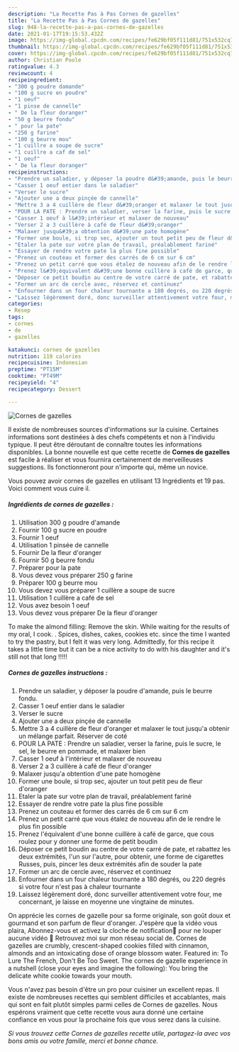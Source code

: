 ```yaml
---
description: "La Recette Pas à Pas Cornes de gazelles"
title: "La Recette Pas à Pas Cornes de gazelles"
slug: 948-la-recette-pas-a-pas-cornes-de-gazelles
date: 2021-01-17T19:15:53.432Z
image: https://img-global.cpcdn.com/recipes/fe629bf05f111d81/751x532cq70/cornes-de-gazelles-photo-principale-de-la-recette.jpg
thumbnail: https://img-global.cpcdn.com/recipes/fe629bf05f111d81/751x532cq70/cornes-de-gazelles-photo-principale-de-la-recette.jpg
cover: https://img-global.cpcdn.com/recipes/fe629bf05f111d81/751x532cq70/cornes-de-gazelles-photo-principale-de-la-recette.jpg
author: Christian Poole
ratingvalue: 4.3
reviewcount: 4
recipeingredient:
- "300 g poudre damande"
- "100 g sucre en poudre"
- "1 oeuf"
- "1 pinse de cannelle"
- " De la fleur doranger"
- "50 g beurre fondu"
- " pour la pate"
- "250 g farine"
- "100 g beurre mou"
- "1 cuillre a soupe de sucre"
- "1 cuillre a caf de sel"
- "1 oeuf"
- " De la fleur doranger"
recipeinstructions:
- "Prendre un saladier, y déposer la poudre d&#39;amande, puis le beurre fondu."
- "Casser 1 oeuf entier dans le saladier"
- "Verser le sucre"
- "Ajouter une a deux pinçée de cannelle"
- "Mettre 3 a 4 cuillère de fleur d&#39;oranger et malaxer le tout jusqu&#39;a obtenir un mélange parfait. Réserver de coté"
- "POUR LA PATE : Prendre un saladier, verser la farine, puis le sucre, le sel, le beurre en pommade, et malaxer bien"
- "Casser 1 oeuf à l&#39;intérieur et malaxer de nouveau"
- "Verser 2 a 3 cuillère à café de fleur d&#39;oranger"
- "Malaxer jusqu&#39;a obtention d&#39;une pate homogène"
- "Former une boule, si trop sec, ajouter un tout petit peu de fleur d&#39;oranger"
- "Etaler la pate sur votre plan de travail, préalablement fariné"
- "Essayer de rendre votre pate la plus fine possible"
- "Prenez un couteau et former des carrés de 6 cm sur 6 cm"
- "Prenez un petit carré que vous étalez de nouveau afin de le rendre le plus fin possible"
- "Prenez l&#39;équivalent d&#39;une bonne cuillère à café de garce, que cous roulez pour y donner une forme de petit boudin"
- "Déposer ce petit boudin au centre de votre carré de pate, et rabattez les deux extrémités, l&#39;un sur l&#39;autre, pour obtenir, une forme de cigarettes Russes, puis, pincer les deux extrémités afin de souder la pate"
- "Former un arc de cercle avec, réservez et continuez"
- "Enfourner dans un four chaleur tournante a 180 degrés, ou 220 degrés si votre four n&#39;est pas à chaleur tournante"
- "Laissez légèrement doré, donc surveiller attentivement votre four, me concernant, je laisse en moyenne une vingtaine de minutes."
categories:
- Resep
tags:
- cornes
- de
- gazelles

katakunci: cornes de gazelles 
nutrition: 119 calories
recipecuisine: Indonesian
preptime: "PT15M"
cooktime: "PT49M"
recipeyield: "4"
recipecategory: Dessert

---
```



![Cornes de gazelles](https://img-global.cpcdn.com/recipes/fe629bf05f111d81/751x532cq70/cornes-de-gazelles-photo-principale-de-la-recette.jpg)

Il existe de nombreuses sources d'informations sur la cuisine. Certaines informations sont destinées à des chefs compétents et non à l'individu typique. Il peut être déroutant de connaître toutes les informations disponibles. La bonne nouvelle est que cette recette de <strong> Cornes de gazelles </strong> est facile à réaliser et vous fournira certainement de merveilleuses suggestions. Ils fonctionneront pour n'importe qui, même un novice.

<!--inarticleads1-->

Vous pouvez avoir cornes de gazelles en utilisant 13 Ingrédients et 19 pas. Voici comment vous cuire il.

##### Ingrédients de cornes de gazelles :

1. Utilisation 300 g poudre d&#39;amande
1. Fournir 100 g sucre en poudre
1. Fournir 1 oeuf
1. Utilisation 1 pinsée de cannelle
1. Fournir  De la fleur d&#39;oranger
1. Fournir 50 g beurre fondu
1. Préparer  pour la pate
1. Vous devez vous préparer 250 g farine
1. Préparer 100 g beurre mou
1. Vous devez vous préparer 1 cuillère a soupe de sucre
1. Utilisation 1 cuillère a café de sel
1. Vous avez besoin 1 oeuf
1. Vous devez vous préparer  De la fleur d&#39;oranger


To make the almond filling: Remove the skin. While waiting for the results of my oral, I cook. . Spices, dishes, cakes, cookies etc. since the time I wanted to try the pastry, but I felt it was very long. Admittedly, for this recipe it takes a little time but it can be a nice activity to do with his daughter and it&#39;s still not that long !!!!! 

<!--inarticleads2-->

##### Cornes de gazelles instructions :

1. Prendre un saladier, y déposer la poudre d&#39;amande, puis le beurre fondu.
1. Casser 1 oeuf entier dans le saladier
1. Verser le sucre
1. Ajouter une a deux pinçée de cannelle
1. Mettre 3 a 4 cuillère de fleur d&#39;oranger et malaxer le tout jusqu&#39;a obtenir un mélange parfait. Réserver de coté
1. POUR LA PATE : Prendre un saladier, verser la farine, puis le sucre, le sel, le beurre en pommade, et malaxer bien
1. Casser 1 oeuf à l&#39;intérieur et malaxer de nouveau
1. Verser 2 a 3 cuillère à café de fleur d&#39;oranger
1. Malaxer jusqu&#39;a obtention d&#39;une pate homogène
1. Former une boule, si trop sec, ajouter un tout petit peu de fleur d&#39;oranger
1. Etaler la pate sur votre plan de travail, préalablement fariné
1. Essayer de rendre votre pate la plus fine possible
1. Prenez un couteau et former des carrés de 6 cm sur 6 cm
1. Prenez un petit carré que vous étalez de nouveau afin de le rendre le plus fin possible
1. Prenez l&#39;équivalent d&#39;une bonne cuillère à café de garce, que cous roulez pour y donner une forme de petit boudin
1. Déposer ce petit boudin au centre de votre carré de pate, et rabattez les deux extrémités, l&#39;un sur l&#39;autre, pour obtenir, une forme de cigarettes Russes, puis, pincer les deux extrémités afin de souder la pate
1. Former un arc de cercle avec, réservez et continuez
1. Enfourner dans un four chaleur tournante a 180 degrés, ou 220 degrés si votre four n&#39;est pas à chaleur tournante
1. Laissez légèrement doré, donc surveiller attentivement votre four, me concernant, je laisse en moyenne une vingtaine de minutes.


On apprécie les cornes de gazelle pour sa forme originale, son goût doux et gourmand et son parfum de fleur d&#39;oranger. J&#39;espère que la vidéo vous plaira, Abonnez-vous et activez la cloche de notification🔔 pour ne louper aucune vidéo 🐘 Retrouvez moi sur mon réseau social de. Cornes de gazelles are crumbly, crescent-shaped cookies filled with cinnamon, almonds and an intoxicating dose of orange blossom water. Featured in: To Lure The French, Don&#39;t Be Too Sweet. The cornes de gazelle experience in a nutshell (close your eyes and imagine the following): You bring the delicate white cookie towards your mouth. 

<!--inarticleads1-->

<p>
Vous n'avez pas besoin d'être un pro pour cuisiner un excellent repas. Il existe de nombreuses recettes qui semblent difficiles et accablantes, mais qui sont en fait plutôt simples parmi celles de Cornes de gazelles. Nous espérons vraiment que cette recette vous aura donné une certaine confiance en vous pour la prochaine fois que vous serez dans la cuisine.
</p>

<p>
<i>Si vous trouvez cette Cornes de gazelles recette utile, partagez-la avec vos bons amis ou votre famille, merci et bonne chance.</i>
</p>
